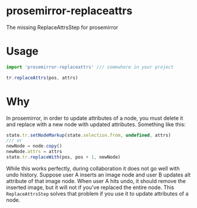 # prosemirror-replaceattrs

The missing ReplaceAttrsStep for prosemirror

# Usage
```js
import 'prosemirror-replaceattrs' /// somewhere in your project

tr.replaceAttrs(pos, attrs)
```

# Why
In prosemirror, in order to update attributes of a node, you must delete it and replace with a new node with updated attributes. Something like this:
```js
state.tr.setNodeMarkup(state.selection.from, undefined, attrs)
/// or
newNode = node.copy()
newNode.attrs = attrs
state.tr.replaceWith(pos, pos + 1, newNode)
```

While this works perfectly, during collaboration it does not go well with undo history. Suppose user A inserts an image node and user B updates alt attribute of that image node. When user A hits undo, it should remove the inserted image, but it will not if you've replaced the entire node. This `ReplaceAttrsStep` solves that problem if you use it to update attributes of a node.